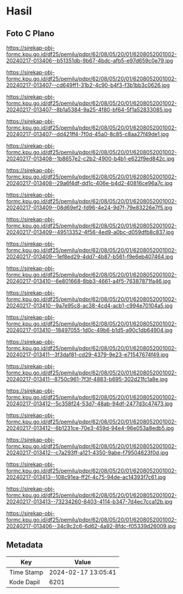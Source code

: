 # Hasil

## Foto C Plano

https://sirekap-obj-formc.kpu.go.id/df25/pemilu/pdpr/62/08/05/20/01/6208052001002-20240217-013406--b51351db-9b67-4bdc-afb5-e97d659c0e79.jpg

https://sirekap-obj-formc.kpu.go.id/df25/pemilu/pdpr/62/08/05/20/01/6208052001002-20240217-013407--cd649ff1-31b2-4c90-b4f3-f3b1bb3c0626.jpg

https://sirekap-obj-formc.kpu.go.id/df25/pemilu/pdpr/62/08/05/20/01/6208052001002-20240217-013407--8b1a5384-9a25-4f80-bf64-5f1a52833085.jpg

https://sirekap-obj-formc.kpu.go.id/df25/pemilu/pdpr/62/08/05/20/01/6208052001002-20240217-013407--dd421ff4-7f0d-45a0-8c85-c8aa27f49de1.jpg

https://sirekap-obj-formc.kpu.go.id/df25/pemilu/pdpr/62/08/05/20/01/6208052001002-20240217-013408--1b8657e2-c2b2-4900-b4b1-e622f9ed842c.jpg

https://sirekap-obj-formc.kpu.go.id/df25/pemilu/pdpr/62/08/05/20/01/6208052001002-20240217-013408--29a6f4df-dd1c-406e-b4d2-40816ce96a7c.jpg

https://sirekap-obj-formc.kpu.go.id/df25/pemilu/pdpr/62/08/05/20/01/6208052001002-20240217-013409--08d69ef2-fd96-4e24-9d7f-79e83226e7f5.jpg

https://sirekap-obj-formc.kpu.go.id/df25/pemilu/pdpr/62/08/05/20/01/6208052001002-20240217-013409--49513352-4f56-4ed9-a0bc-d059dfb8c837.jpg

https://sirekap-obj-formc.kpu.go.id/df25/pemilu/pdpr/62/08/05/20/01/6208052001002-20240217-013409--1ef8ed29-4dd7-4b87-b561-f9e6eb407464.jpg

https://sirekap-obj-formc.kpu.go.id/df25/pemilu/pdpr/62/08/05/20/01/6208052001002-20240217-013410--6e801668-8bb3-4661-a4f5-76387871fa46.jpg

https://sirekap-obj-formc.kpu.go.id/df25/pemilu/pdpr/62/08/05/20/01/6208052001002-20240217-013410--9a7e95c8-ac38-4cd4-acb1-c994e70104a5.jpg

https://sirekap-obj-formc.kpu.go.id/df25/pemilu/pdpr/62/08/05/20/01/6208052001002-20240217-013410--18497055-1d0c-49b6-b1d5-a90c1db64904.jpg

https://sirekap-obj-formc.kpu.go.id/df25/pemilu/pdpr/62/08/05/20/01/6208052001002-20240217-013411--3f3daf81-cd29-4379-9e23-e71547674f49.jpg

https://sirekap-obj-formc.kpu.go.id/df25/pemilu/pdpr/62/08/05/20/01/6208052001002-20240217-013411--8750c961-7f3f-4883-b695-302d21fc1a8e.jpg

https://sirekap-obj-formc.kpu.go.id/df25/pemilu/pdpr/62/08/05/20/01/6208052001002-20240217-013412--5c358f24-53d7-48ab-94df-2477d3c47473.jpg

https://sirekap-obj-formc.kpu.go.id/df25/pemilu/pdpr/62/08/05/20/01/6208052001002-20240217-013412--6b1231ce-70e3-459d-94e4-96e053a8edb5.jpg

https://sirekap-obj-formc.kpu.go.id/df25/pemilu/pdpr/62/08/05/20/01/6208052001002-20240217-013412--c7a293ff-a121-4350-9abe-f79504623f0d.jpg

https://sirekap-obj-formc.kpu.go.id/df25/pemilu/pdpr/62/08/05/20/01/6208052001002-20240217-013413--108c91ea-ff2f-4c75-94de-ac14393f7c61.jpg

https://sirekap-obj-formc.kpu.go.id/df25/pemilu/pdpr/62/08/05/20/01/6208052001002-20240217-013413--73234260-8403-4114-b347-7d4ec7cca12b.jpg

https://sirekap-obj-formc.kpu.go.id/df25/pemilu/pdpr/62/08/05/20/01/6208052001002-20240217-013406--34c9c2c6-6d62-4a92-8fdc-f05339d26009.jpg


## Metadata

| Key        | Value               |
| ---------- | ------------------- |
| Time Stamp | 2024-02-17 13:05:41 |
| Kode Dapil | 6201                |



